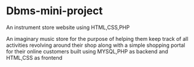 # Dbms-mini-project
An instrument store website using HTML,CSS,PHP

An imaginary music store for the purpose of helping them keep track of all activities revolving around their shop along with a simple shopping portal for their online customers built using MYSQL,PHP as backend and HTML,CSS as frontend
